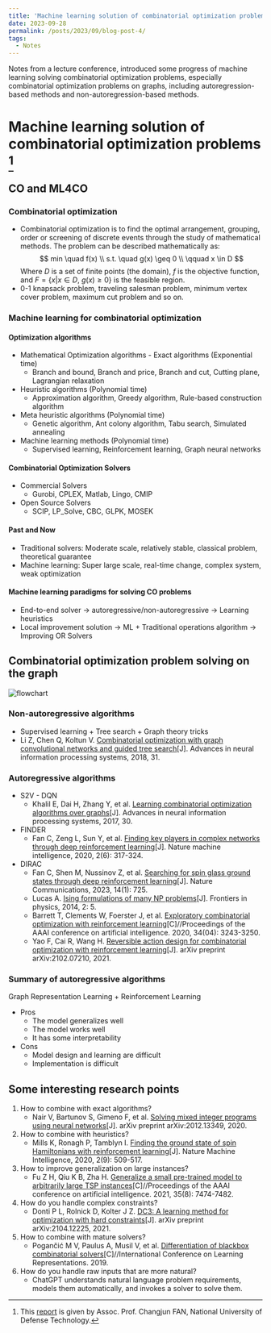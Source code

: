 ```yaml
---
title: 'Machine learning solution of combinatorial optimization problems'
date: 2023-09-28
permalink: /posts/2023/09/blog-post-4/
tags:
  - Notes
---
```


Notes from a lecture conference, introduced some progress of machine learning solving combinatorial optimization problems, especially combinatorial optimization problems on graphs, including autoregression-based methods and non-autoregression-based methods.

# Machine learning solution of combinatorial optimization problems [^1]
[^1]: This [report](https://pattern.swarma.org/study_group_issue/483) is given by Assoc. Prof. Changjun FAN, National University of Defense Technology.

## CO and ML4CO
### Combinatorial optimization

- Combinatorial optimization is to find the optimal arrangement, grouping, order or screening of discrete events through the study of mathematical methods. The problem can be described mathematically as:$$
  min \quad f(x) \\
  s.t. \quad g(x) \geq 0 \\
  \qquad x \in D
  $$Where $D$ is a set of finite points (the domain), $f$ is the objective function, and $F= \{ x | x \in D, \ g(x) \geq 0\}$ is the feasible region.
- 0-1 knapsack problem, traveling salesman problem, minimum vertex cover problem, maximum cut problem and so on.

### Machine learning for combinatorial optimization
#### Optimization algorithms

- Mathematical Optimization algorithms - Exact algorithms (Exponential time)
  - Branch and bound, Branch and price, Branch and cut, Cutting plane, Lagrangian relaxation
- Heuristic algorithms (Polynomial time)
  - Approximation algorithm, Greedy algorithm, Rule-based construction algorithm
- Meta heuristic algorithms (Polynomial time)
  - Genetic algorithm, Ant colony algorithm, Tabu search, Simulated annealing
- Machine learning methods (Polynomial time)
  - Supervised learning, Reinforcement learning, Graph neural networks

#### Combinatorial Optimization Solvers

- Commercial Solvers
  - Gurobi, CPLEX, Matlab, Lingo, CMIP
- Open Source Solvers
  - SCIP, LP_Solve, CBC, GLPK, MOSEK

#### Past and Now

- Traditional solvers: Moderate scale, relatively stable, classical problem, theoretical guarantee
- Machine learning: Super large scale, real-time change, complex system, weak optimization

#### Machine learning paradigms for solving CO problems

- End-to-end solver $\rightarrow$ autoregressive/non-autoregressive $\rightarrow$ Learning heuristics
- Local improvement solution $\rightarrow$ ML + Traditional operations algorithm $\rightarrow$ Improving OR Solvers

## Combinatorial optimization problem solving on the graph

![flowchart](/zhzhmao.github.io/_posts/post4.png)
<div style="display:none">
```mermaid
graph TD
A[Input graph] --> B[Graph representation learning models]
B --> C[Representation vector of nodes/edges]
C --> D[Representation vector-based learning models]
D --non-autoregressive--> E["Give all the predictions at once
(Loss function based on the benchmark solution)"]
E --Heuristic search rules--> F[Solution of the CO problem]
D --autoregressive--> G["The predicted probability at each time step
(Partial solution results at each time step)"]
G --> H["Partial solution results at each time step
(loss function based on the baseline solution 
or reward function based on RL)"]
H --> F
```
</div>

### Non-autoregressive algorithms

- Supervised learning + Tree search + Graph theory tricks
- Li Z, Chen Q, Koltun V. [Combinatorial optimization with graph convolutional networks and guided tree search](https://proceedings.neurips.cc/paper/2018/file/8d3bba7425e7c98c50f52ca1b52d3735-Paper.pdf)[J]. Advances in neural information processing systems, 2018, 31.

### Autoregressive algorithms

- S2V - DQN
  - Khalil E, Dai H, Zhang Y, et al. [Learning combinatorial optimization algorithms over graphs](https://proceedings.neurips.cc/paper/2017/file/d9896106ca98d3d05b8cbdf4fd8b13a1-Paper.pdf)[J]. Advances in neural information processing systems, 2017, 30.
- FINDER
  - Fan C, Zeng L, Sun Y, et al. [Finding key players in complex networks through deep reinforcement learning](https://www.ncbi.nlm.nih.gov/pmc/articles/PMC8191335/pdf/nihms-1595705.pdf)[J]. Nature machine intelligence, 2020, 2(6): 317-324.
- DIRAC
  - Fan C, Shen M, Nussinov Z, et al. [Searching for spin glass ground states through deep reinforcement learning](https://www.nature.com/articles/s41467-023-36363-w.pdf)[J]. Nature Communications, 2023, 14(1): 725.
  - Lucas A. [Ising formulations of many NP problems](https://www.frontiersin.org/articles/10.3389/fphy.2014.00005/full)[J]. Frontiers in physics, 2014, 2: 5.
  - Barrett T, Clements W, Foerster J, et al. [Exploratory combinatorial optimization with reinforcement learning](https://aaai.org/ojs/index.php/AAAI/article/view/5723/5579)[C]//Proceedings of the AAAI conference on artificial intelligence. 2020, 34(04): 3243-3250.
  - Yao F, Cai R, Wang H. [Reversible action design for combinatorial optimization with reinforcement learning](https://arxiv.org/pdf/2102.07210.pdf)[J]. arXiv preprint arXiv:2102.07210, 2021.

### Summary of autoregressive algorithms

Graph Representation Learning + Reinforcement Learning
- Pros
  - The model generalizes well
  - The model works well
  - It has some interpretability
- Cons
  - Model design and learning are difficult
  - Implementation is difficult

## Some interesting research points

1. How to combine with exact algorithms?
   - Nair V, Bartunov S, Gimeno F, et al. [Solving mixed integer programs using neural networks](https://arxiv.org/pdf/2012.13349.pdf)[J]. arXiv preprint arXiv:2012.13349, 2020.
2. How to combine with heuristics?
   - Mills K, Ronagh P, Tamblyn I. [Finding the ground state of spin Hamiltonians with reinforcement learning](https://arxiv.org/pdf/2003.00011.pdf)[J]. Nature Machine Intelligence, 2020, 2(9): 509-517.
3. How to improve generalization on large instances?
   - Fu Z H, Qiu K B, Zha H. [Generalize a small pre-trained model to arbitrarily large TSP instances](https://ojs.aaai.org/index.php/AAAI/article/download/16916/16723)[C]//Proceedings of the AAAI conference on artificial intelligence. 2021, 35(8): 7474-7482.
4. How do you handle complex constraints?
   - Donti P L, Rolnick D, Kolter J Z. [DC3: A learning method for optimization with hard constraints](https://arxiv.org/pdf/2104.12225.pdf)[J]. arXiv preprint arXiv:2104.12225, 2021.
5. How to combine with mature solvers?
   - Pogančić M V, Paulus A, Musil V, et al. [Differentiation of blackbox combinatorial solvers](https://openreview.net/pdf?id=BkevoJSYPB)[C]//International Conference on Learning Representations. 2019.
6. How do you handle raw inputs that are more natural?
   - ChatGPT understands natural language problem requirements, models them automatically, and invokes a solver to solve them.
